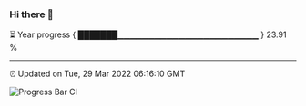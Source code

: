 ### Hi there 👋

⏳ Year progress { ███████▁▁▁▁▁▁▁▁▁▁▁▁▁▁▁▁▁▁▁▁▁▁▁ } 23.91 %

---

⏰ Updated on Tue, 29 Mar 2022 06:16:10 GMT

![Progress Bar CI](https://github.com/liununu/liununu/workflows/Progress%20Bar%20CI/badge.svg)
